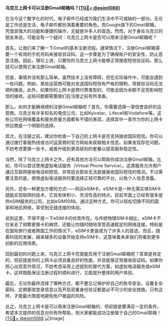 **乌克兰上网卡可以注册Gmail邮箱吗？[[TG💪+ @esim1088](https://t.me/s/esim1088)]**

在当今这个数字化的时代，电子邮件已经成为我们生活中不可或缺的一部分。无论是工作还是生活，电子邮件都扮演着重要的角色。而Google旗下的Gmail邮箱，凭借其强大的功能和便捷的操作，无疑是许多人的首选。然而，对于身处乌克兰的朋友来说，可能会有一个疑问：乌克兰上网卡是否可以用来注册Gmail邮箱呢？

首先，让我们来了解一下Gmail的基本注册流程。通常情况下，注册Gmail邮箱需要一个有效的手机号码来接收验证码。这一步骤是为了确保账户的安全性，防止恶意注册。因此，理论上讲，只要你的乌克兰上网卡能够正常接收短信验证码，那么就可以使用它来注册Gmail邮箱。

但是，事情并没有那么简单。虽然技术上没有障碍，但在实际操作中，可能会遇到一些问题。例如，某些运营商可能对发送国际短信有严格的限制，导致验证码无法顺利接收。此外，如果你的上网卡是预付费类型的，可能会因为余额不足而影响短信的接收。这些问题都需要我们在注册之前有所准备。

那么，如何才能确保顺利注册Gmail邮箱呢？首先，你需要选择一家信誉良好的运营商。乌克兰有许多知名的电信公司，比如Kyivstar、Lifecell和Vodafone等。这些公司在网络覆盖和服务质量方面都有不错的表现，选择其中一家作为你的上网卡供应商是一个明智的选择。

其次，在注册之前，建议你检查一下自己的上网卡是否支持接收国际短信。你可以通过拨打客服热线或访问运营商的官方网站来获取相关信息。如果发现存在问题，不妨考虑更换一张卡，或者升级到更高级别的套餐以提高服务稳定性。

当然，除了乌克兰上网卡之外，还有其他方法可以帮助你成功注册Gmail邮箱。比如，你可以尝试使用虚拟电话服务（Virtual Phone Service）。这类服务允许用户通过互联网接收电话和短信，非常适合那些无法直接接收国际短信的情况。不过需要注意的是，使用虚拟电话服务时要选择正规可靠的平台，以免个人信息泄露。

另外，还有一种更加方便的方式——购买eSIM卡。eSIM卡是一种无需实体SIM卡就能实现联网的技术，它具有体积小、灵活性高的特点。目前市面上已经有很多提供eSIM服务的公司，比如eSIM1088。通过这种方式，你可以轻松切换不同的国家和地区网络，享受到无缝连接的体验。

说到这里，不得不提一下eSIM卡的优势所在。与传统物理SIM卡相比，eSIM卡不仅省去了频繁更换卡的麻烦，还能让你随时随地享受高速稳定的网络连接。特别是在国际旅行或者跨国工作的情况下，eSIM卡更是成为了许多人的首选。而且，随着科技的发展，越来越多的设备开始支持eSIM卡，这意味着未来我们将看到更多创新的应用场景。

回到最初的问题上来，乌克兰上网卡究竟能否用于注册Gmail邮箱呢？答案是肯定的，但前提是你的上网卡必须具备良好的性能，并且能够正常接收验证码。如果你担心出现意外情况，不妨考虑采用上述提到的替代方案，如虚拟电话服务或eSIM卡。这样既能保证注册过程的顺利进行，又能提升整体的用户体验。

最后，无论你最终选择了哪种方式，都不要忘记保护好自己的账号安全。设置复杂密码、定期更改登录信息以及开启双重身份验证都是必不可少的安全措施。只有这样，才能最大限度地避免账户被盗的风险。

总之，乌克兰上网卡是可以用来注册Gmail邮箱的，但前提是要满足一定的条件。希望本文提供的信息对你有所帮助，祝大家都能成功注册属于自己的Gmail邮箱！[[TG💪+ @esim1088](https://t.me/s/esim1088) ![Image](https://i.postimg.cc/4NQfJmqS/Snipaste-2025-05-13-00-14-12.png)]